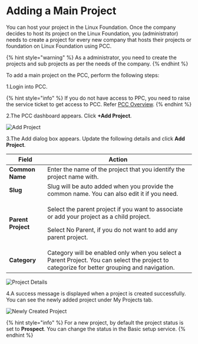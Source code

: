 # Adding a Main Project

You can host your project in the Linux Foundation. Once the company decides to host its project on the Linux Foundation, you (administrator) needs to create a project for every new company that hosts their projects or foundation on Linux Foundation using PCC.

{% hint style="warning" %}
As a administrator, you need to create the projects and sub projects as per the needs of the company.
{% endhint %}

To add a main project on the PCC, perform the following steps:

1.Login into PCC.

{% hint style="info" %}
If you do not have access to PPC, you need to raise the service ticket to get access to PCC. Refer [PCC Overview](https://docs.linuxfoundation.org/lfx/project-control-center-pre-release/overview).
{% endhint %}

2.The PCC dashboard appears. Click **+Add Project**.

![Add Project](https://files.gitbook.com/v0/b/gitbook-28427.appspot.com/o/assets%2F-MT\_pAMg4FUQlUpKbPvg%2F-MgQrb\_05jYEYj0zOH1o%2F-MgQs-BVKP64byIvt4xr%2FPCC\_Dashboard.png?alt=media\&token=312fe43f-0ef8-480e-ba9a-e28a0e9234a4)

3.The Add dialog box appears. Update the following details and click **Add Project**.

| **Field**          | **Action**                                                                                                                                                              |
| ------------------ | ----------------------------------------------------------------------------------------------------------------------------------------------------------------------- |
| **Common Name**    | Enter the name of the project that you identify the project name with.                                                                                                  |
| **Slug**           | Slug will be auto added when you provide the common name. You can also edit it if you need.                                                                             |
| **Parent Project** | <p>Select the parent project if you want to associate or add your project as a child project.</p><p>Select No Parent, if you do not want to add any parent project.</p> |
| **Category**       | Category will be enabled only when you select a Parent Project. You can select the project to categorize for better grouping and navigation.                            |

![Project Details](https://files.gitbook.com/v0/b/gitbook-28427.appspot.com/o/assets%2F-MT\_pAMg4FUQlUpKbPvg%2F-MgVtsu9bpnuYM\_zc5Ae%2F-MgVwsaPhk9iBcna0TK6%2FAdd\_project.png?alt=media\&token=567af209-ebc6-497e-ab8f-f839b3b44538)

4.A success message is displayed when a project is created successfully. You can see the newly added project under My Projects tab.

![Newly Created Project](https://files.gitbook.com/v0/b/gitbook-28427.appspot.com/o/assets%2F-MT\_pAMg4FUQlUpKbPvg%2F-MgVx6tWknHFtfcBGWkQ%2F-MgVylGDTsa8hBf3To8d%2FMy\_Project.png?alt=media\&token=9858cf84-5dfc-40a8-8efd-4e67f7279c24)

{% hint style="info" %}
For a new project, by default the project status is set to **Prospect**. You can change the status in the Basic setup service.
{% endhint %}

​
